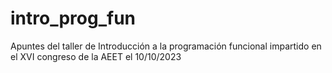 # intro_prog_fun
Apuntes del taller de Introducción a la programación funcional impartido en el XVI congreso de la AEET el 10/10/2023
